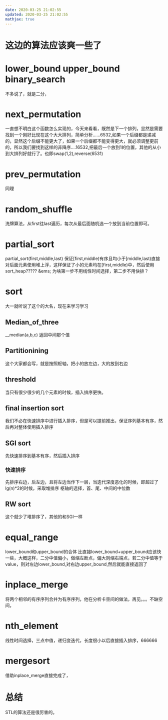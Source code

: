 ```yaml
---
date: 2020-03-25 21:02:55
updated: 2020-03-25 21:02:55
mathjax: true
---
```


# 这边的算法应该爽一些了

# lower_bound upper_bound binary_search
 不多说了，就是二分，

# next_permutation
 一直想不明白这个函数怎么实现的，今天来看看，既然是下一个排列，显然是需要找到一个刚好比现在这个大大排列，简单分析......6532,如果一个后缀都是递减的，显然这个后缀不能更大了，如果一个后缀都不能变得更大，就必须调整更前的，所以我们要找到这样的非降序....16532,把最后一个放到1的位置，其他的从小到大排列好就行了。也即swap(1,2),reverse(6531)
<!---more-->
# prev_permutation
 同理

# random_shuffle
 洗牌算法，从first往last遍历，每次从最后面随机选一个放到当前位置即可。

# partial_sort 
 partial_sort(first,middle,last)
 保证[first,middle)有序且均小于[middle,last)直接对后面元素使用堆上浮，这样保证了小的元素均在[first,middle)中，然后使用sort_heap?????
&ems; 为啥第一步不用线性时间选择，第二步不用快排？

# sort
 大一就听说了这个的大名，现在来学习学习

## Median_of_three
__median(a,b,c) 返回中间那个值
## Partitionining
 这个大家都会写，就是按照枢轴，把小的放左边，大的放到右边
## threshold
 当只有很少很少的几个元素的时候，插入排序更快。
## final insertion sort
 我们不必在快速排序中进行插入排序，但是可以提前推出，保证序列基本有序，然后再对整体使用插入排序
## SGI sort 
 先快速排序到基本有序，然后插入排序
### 快速排序
 先排序右边，后左边，且将左边当作下一层，当迭代深度恶化的时候，即超过了lg(n)*2的时候，采取堆排序
 枢轴的选择，首、尾、中间的中位数
## RW sort
 这个就少了堆排序了，其他的和SGI一样


#  equal_range
 lower_bound和upper_bound的合体
 比直接lower_bound+upper_bound应该快一些，大概这样，二分中值偏小，做缩左断点，偏大则缩右端点，若二分中值等于value，则对左边lower_bound,对右边upper_bound,然后就能直接返回了

# inplace_merge
 将两个相邻的有序序列合并为有序序列，他在分析卡空间的做法，再见。。。不缺空间，

#  nth_element
 线性时间选择，三点中值，递归变迭代，长度很小以后直接插入排序，666666

# mergesort
 借助inplace_merge直接完成了，

# 总结
 STL的算法还是很厉害的。